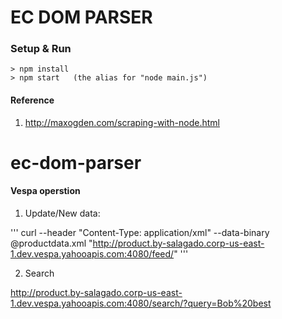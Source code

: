 # EC DOM PARSER


### Setup & Run
```
> npm install
> npm start   (the alias for "node main.js")
```


#### Reference

1. http://maxogden.com/scraping-with-node.html
# ec-dom-parser


#### Vespa operstion

1. Update/New data:

'''
curl --header "Content-Type: application/xml" --data-binary @productdata.xml "http://product.by-salagado.corp-us-east-1.dev.vespa.yahooapis.com:4080/feed/"
'''

2. Search

http://product.by-salagado.corp-us-east-1.dev.vespa.yahooapis.com:4080/search/?query=Bob%20best

